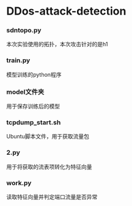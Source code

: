 # DDos-attack-detection

### sdntopo.py
本次实验使用的拓扑，本次攻击针对的是h1

### train.py
模型训练的python程序

### model文件夹
用于保存训练后的模型

### tcpdump_start.sh
Ubuntu脚本文件，用于获取流量包

### 2.py
用于将获取的流表项转化为特征向量

### work.py
读取特征向量并判定端口流量是否异常
